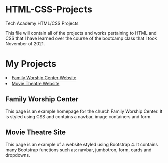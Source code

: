 # HTML-CSS-Projects
Tech Academy HTML/CSS Projects

This file will contain all of the projects and works pertaining to HTML and CSS that I have learned over the course of the bootcamp class that I took November of 2021.

<h1> My Projects </h1>
  <li> <a href="https://github.com/micah734/HTML-CSS-Projects/tree/main/WebProject"> Family  Worship Center Website</a>
  <li> <a href="https://github.com/micah734/HTML-CSS-Projects/tree/main/Basic_HTML_and_CSS/bootstrap4_project"> Movie Theatre Website</a>
<body>
  <h2>Family Worship Center</h2>
  <p> This page is an example homepage for the church Family Worship Center. It is styled using CSS and contains a navbar, image containers and form.</p>
    

  <h2>Movie Theatre Site</h2>
  <p>This page is an example of a website styled using Bootstrap 4. It contains many Bootstrap functions such as: navbar, jumbotron, form, cards and dropdowns.</p<
    </body>  
      
